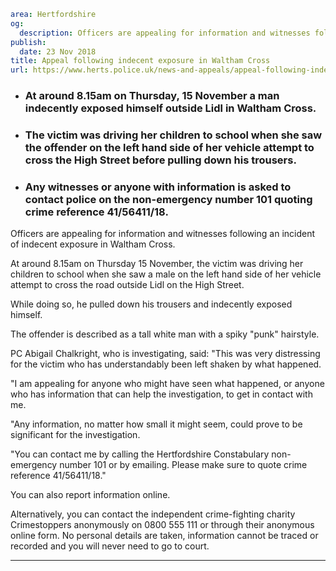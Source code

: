 ```yaml
area: Hertfordshire
og:
  description: Officers are appealing for information and witnesses following an incident of indecent exposure in Waltham Cross.
publish:
  date: 23 Nov 2018
title: Appeal following indecent exposure in Waltham Cross
url: https://www.herts.police.uk/news-and-appeals/appeal-following-indecent-exposure-in-walthamcross-2129k
```

* ### At around 8.15am on Thursday, 15 November a man indecently exposed himself outside Lidl in Waltham Cross.

 * ### The victim was driving her children to school when she saw the offender on the left hand side of her vehicle attempt to cross the High Street before pulling down his trousers.

 * ### Any witnesses or anyone with information is asked to contact police on the non-emergency number 101 quoting crime reference 41/56411/18.

Officers are appealing for information and witnesses following an incident of indecent exposure in Waltham Cross.

At around 8.15am on Thursday 15 November, the victim was driving her children to school when she saw a male on the left hand side of her vehicle attempt to cross the road outside Lidl on the High Street.

While doing so, he pulled down his trousers and indecently exposed himself.

The offender is described as a tall white man with a spiky "punk" hairstyle.

PC Abigail Chalkright, who is investigating, said: "This was very distressing for the victim who has understandably been left shaken by what happened.

"I am appealing for anyone who might have seen what happened, or anyone who has information that can help the investigation, to get in contact with me.

"Any information, no matter how small it might seem, could prove to be significant for the investigation.

"You can contact me by calling the Hertfordshire Constabulary non-emergency number 101 or by emailing. Please make sure to quote crime reference 41/56411/18."

You can also report information online.

Alternatively, you can contact the independent crime-fighting charity Crimestoppers anonymously on 0800 555 111 or through their anonymous online form. No personal details are taken, information cannot be traced or recorded and you will never need to go to court.

** **

